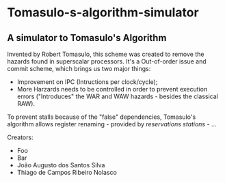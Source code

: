 # Tomasulo-s-algorithm-simulator
## A simulator to Tomasulo's Algorithm

Invented by Robert Tomasulo, this scheme was created to remove the hazards found in superscalar processors. It's a Out-of-order issue and commit scheme, which brings us two major things:
* Improvement on IPC (Intructions per clock/cycle);
* More Harzards needs to be controlled in order to prevent execution errors ("Introduces" the WAR and WAW hazards - besides the classical RAW).

To prevent stalls because of the "false" dependencies, Tomasulo's algorithm allows register renaming - provided by _reservations stations_ - ... 












Creators:
* Foo 
* Bar
* João Augusto dos Santos Silva
* Thiago de Campos Ribeiro Nolasco
